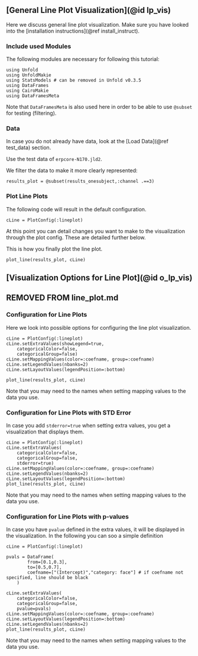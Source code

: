 ## [General Line Plot Visualization](@id lp_vis)

Here we discuss general line plot visualization. 
Make sure you have looked into the [installation instructions](@ref install_instruct).

### Include used Modules
The following modules are necessary for following this tutorial:
```
using Unfold
using UnfoldMakie
using StatsModels # can be removed in Unfold v0.3.5
using DataFrames
using CairoMakie
using DataFramesMeta
```
Note that `DataFramesMeta` is also used here in order to be able to use `@subset` for testing (filtering).

### Data
In case you do not already have data, look at the [Load Data](@ref test_data) section. 

Use the test data of `erpcore-N170.jld2`.

We filter the data to make it more clearly represented:
```
results_plot = @subset(results_onesubject,:channel .==3)
```

### Plot Line Plots

The following code will result in the default configuration. 
```
cLine = PlotConfig(:lineplot)
```
At this point you can detail changes you want to make to the visualization through the plot config. These are detailed further below. 

This is how you finally plot the line plot.
```
plot_line(results_plot, cLine)
```

## [Visualization Options for Line Plot](@id o_lp_vis)


##   REMOVED FROM line_plot.md
### Configuration for Line Plots
Here we look into possible options for configuring the line plot visualization.

```
cLine = PlotConfig(:lineplot)
cLine.setExtraValues(showLegend=true,
    categoricalColor=false,
    categoricalGroup=false)
cLine.setMappingValues(color=:coefname, group=:coefname)
cLine.setLegendValues(nbanks=2)
cLine.setLayoutValues(legendPosition=:bottom)
```
```
plot_line(results_plot, cLine)
```
Note that you may need to the names when setting mapping values to the data you use.

### Configuration for Line Plots with STD Error
In case you add `stderror=true` when setting extra values, you get a visualization that displays them.
```
cLine = PlotConfig(:lineplot)
cLine.setExtraValues(
    categoricalColor=false,
    categoricalGroup=false,
    stderror=true)
cLine.setMappingValues(color=:coefname, group=:coefname)
cLine.setLegendValues(nbanks=2)
cLine.setLayoutValues(legendPosition=:bottom)
plot_line(results_plot, cLine)
```
Note that you may need to the names when setting mapping values to the data you use.

### Configuration for Line Plots with p-values
In case you have `pvalue` defined in the extra values, it will be displayed in the visualization.
In the following you can soo a simple definition
```
cLine = PlotConfig(:lineplot)

pvals = DataFrame(
		from=[0.1,0.3],
		to=[0.5,0.7],
		coefname=["(Intercept)","category: face"] # if coefname not specified, line should be black
	)

cLine.setExtraValues(
    categoricalColor=false,
    categoricalGroup=false,
    pvalue=pvals)
cLine.setMappingValues(color=:coefname, group=:coefname)
cLine.setLayoutValues(legendPosition=:bottom)
cLine.setLegendValues(nbanks=2)
plot_line(results_plot, cLine)
```
Note that you may need to the names when setting mapping values to the data you use.